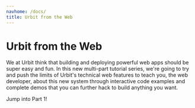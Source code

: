 ```yaml
---
navhome: /docs/
title: Urbit from the Web
---
```


# Urbit from the Web

We at Urbit think that building and deploying powerful web apps should be super easy and fun. In this new multi-part tutorial series, we're going to try and push the limits of Urbit's technical web features to teach you, the web developer, about this new system through interactive code examples and complete demos that you can further hack to build anything you want.

Jump into Part 1!

<list>
</list>
